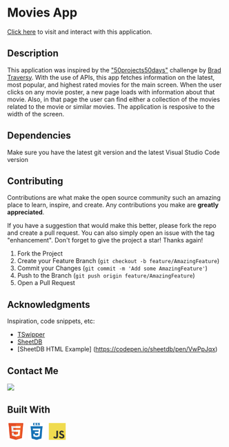 # Movies App

[Click here](https://alejandro-pedrazaaa.github.io/MandM-Webpage/) to visit and interact with this application.

## Description

This application was inspired by the ["50projects50days"](https://github.com/bradtraversy/40projects40days)
challenge by [Brad Traversy](https://github.com/bradtraversy). With the use of APIs, this app fetches information on the latest, most popular, and highest rated movies for the main screen. When the user clicks on any movie poster, a new page loads with information about that movie. Also, in that page the user can find either a collection of the movies related to the movie or similar movies. The application is resposive to the width of the screen. 

## Dependencies

Make sure you have the latest git version and the latest Visual Studio Code version

## Contributing

Contributions are what make the open source community such an amazing place to learn, inspire, and create. Any contributions you make are **greatly appreciated**.

If you have a suggestion that would make this better, please fork the repo and create a pull request. You can also simply open an issue with the tag "enhancement".
Don't forget to give the project a star! Thanks again!

1. Fork the Project
2. Create your Feature Branch (`git checkout -b feature/AmazingFeature`)
3. Commit your Changes (`git commit -m 'Add some AmazingFeature'`)
4. Push to the Branch (`git push origin feature/AmazingFeature`)
5. Open a Pull Request

## Acknowledgments

Inspiration, code snippets, etc:
   * [TSwipper](https://codepen.io/adityarahmanda/pen/zYjrEyd)
   * [SheetDB](https://sheetdb.io/apis)
   * [SheetDB HTML Example] (https://codepen.io/sheetdb/pen/VwPpJqx)

## Contact Me

[<img src="https://img.shields.io/badge/LinkedIn-0077B5?style=for-the-badge&logo=linkedin&logoColor=white" /> ](https://www.linkedin.com/in/alejandro-pedrazaaa/) 

## Built With

<img src="https://github.com/devicons/devicon/blob/master/icons/html5/html5-original.svg" title="HTML5" alt="HTML" width="40" height="40"/>&nbsp;
<img src="https://github.com/devicons/devicon/blob/master/icons/css3/css3-plain-wordmark.svg"  title="CSS3" alt="CSS" width="40" height="40"/>&nbsp;
<img src="https://github.com/devicons/devicon/blob/master/icons/javascript/javascript-original.svg" title="JavaScript" alt="JavaScript" width="40" height="40"/>&nbsp;

